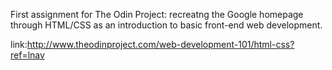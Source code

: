 First assignment for The Odin Project: recreatng the Google homepage through HTML/CSS as an introduction to basic front-end web development.


link:http://www.theodinproject.com/web-development-101/html-css?ref=lnav

